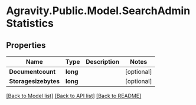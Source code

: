 # Agravity.Public.Model.SearchAdminStatistics

## Properties

Name | Type | Description | Notes
------------ | ------------- | ------------- | -------------
**Documentcount** | **long** |  | [optional] 
**Storagesizebytes** | **long** |  | [optional] 

[[Back to Model list]](../README.md#documentation-for-models) [[Back to API list]](../README.md#documentation-for-api-endpoints) [[Back to README]](../README.md)

